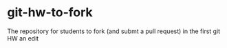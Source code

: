 git-hw-to-fork
==============

The repository for students to fork (and submt a pull request) in the first git HW
an edit
